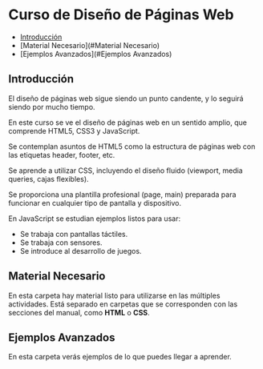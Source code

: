 # Curso de Diseño de Páginas Web

- [Introducción](#Introducción)
- [Material Necesario](#Material Necesario)
- [Ejemplos Avanzados](#Ejemplos Avanzados)

## Introducción

El diseño de páginas web sigue siendo un punto candente, y lo seguirá siendo por mucho tiempo.

En este curso se ve el diseño de páginas web en un sentido amplio, que comprende HTML5, CSS3 y JavaScript.

Se contemplan asuntos de HTML5 como la estructura de páginas web con las etiquetas header, footer, etc.

Se aprende a utilizar CSS, incluyendo el diseño fluido (viewport, media queries, cajas flexibles).

Se proporciona una plantilla profesional (page, main) preparada para funcionar en cualquier tipo de pantalla y dispositivo.

En JavaScript se estudian ejemplos listos para usar:
- Se trabaja con pantallas táctiles.
- Se trabaja con sensores.
- Se introduce al desarrollo de juegos.


## Material Necesario

En esta carpeta hay material listo para utilizarse en las múltiples actividades.
Está separado en carpetas que se corresponden con las secciones del manual, como **HTML** o **CSS**.

## Ejemplos Avanzados

En esta carpeta verás ejemplos de lo que puedes llegar a aprender.
